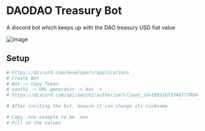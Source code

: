 # DAODAO Treasury Bot

A discord bot which keeps up with the DAO treasury USD fiat value

![image](https://user-images.githubusercontent.com/31943163/230540353-412bc209-ff22-4b78-babd-cd7d814e240f.png)

## Setup

```bash
# https://discord.com/developers/applications
# Create Bot
# Bot -> Copy Token
# oauth2 -> URL generator -> bot ->
# https://discord.com/api/oauth2/authorize?client_id=1093167334077780048&permissions=0&scope=bot

# After inviting the bot, ensure it can change its nickname

# Copy .env.example to be .env
# Fill in the values
```
